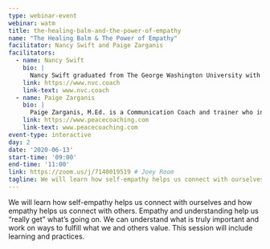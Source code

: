 ```yaml
---
type: webinar-event
webinar: watm
title: the-healing-balm-and-the-power-of-empathy
name: "The Healing Balm & The Power of Empathy"
facilitator: Nancy Swift and Paige Zarganis
facilitators:
  - name: Nancy Swift
    bio: |
      Nancy Swift graduated from The George Washington University with a B.A. in Psychology and a minor in Applied Statistics. She is currently in a thriving Coaching practice, doing “power-with” Coaching, as well as facilitating workshops and completing her certification in Nonviolent Communication (NVC). For decades, Nancy has gone into jails and recovery homes to listen and connect; to be present. She loves to see how resourceful we are when we live in the world of needs.
    link: https://www.nvc.coach
    link-text: www.nvc.coach
  - name: Paige Zarganis
    bio: |
      Paige Zarganis, M.Ed. is a Communication Coach and trainer who incorporates Marshall Rosenberg’s Nonviolent Communication (NVC), Dynamic Governance, Mindfulness and Positive Psychology in her work with individuals, families, teams, and organizations. Paige has seen how often our habitual patterns drain our energy and disconnect us from each other. She shares effective tools which foster new energizing patterns that propel us forward in an environment where individuals -- and the community -- can grow and thrive. Sharing these tools fulfills her purpose in life, to foster deeper connections with, and between, fellow humans.
    link: https://www.peacecoaching.com
    link-text: www.peacecoaching.com
event-type: interactive
day: 2
date: '2020-06-13'
start-time: '09:00'
end-time: '11:00'
link: https://zoom.us/j/7140019519 # Joey Room
tagline: We will learn how self-empathy helps us connect with ourselves and how empathy helps us connect with others.
---
```


We will learn how self-empathy helps us connect with ourselves and how empathy helps us connect with others. Empathy and understanding help us “really get” what’s going on. We can understand what is truly important and work on ways to fulfill what we and others value. This session will include learning and practices.
